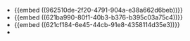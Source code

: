 - {{embed ((962510de-2f20-4791-904a-e38a662d6beb))}}
- {{embed ((621ba990-80f1-40b3-b376-b395c03a75c4))}}
- {{embed ((621cf184-6e45-44cb-91e8-4358114d35e3))}}
-